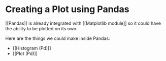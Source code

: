 # Creating a Plot using Pandas
[[Pandas]] is already integrated with [[Matplotlib module]] so it could have the ability to be plotted on its own. 

Here are the things we could make inside Pandas:
- [[Histogram (Pd)]]
- [[Plot (Pd)]]